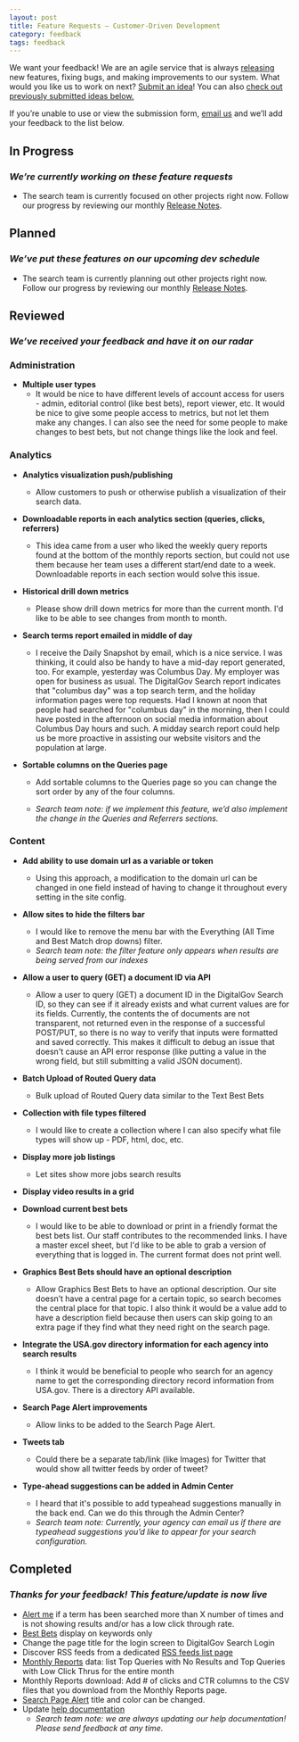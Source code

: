 ```yaml
---
layout: post
title: Feature Requests — Customer-Driven Development
category: feedback
tags: feedback
---
```


We want your feedback! We are an agile service that is always [releasing](/tagged/release-notes/) new features, fixing bugs, and making improvements to our system. What would you like us to work on next? [Submit an idea](https://docs.google.com/forms/d/e/1FAIpQLSemE9w893BahVqCbDl8vlgsawGPdcXigwovOZIqIQAIMRyOWw/viewform?usp=sf_link)! You can also [check out previously submitted ideas below.](#requests)

If you’re unable to use or view the submission form, [email us](mailto:search@support.digitalgov.gov) and we’ll add your feedback to the list below.

## In Progress 

### *We’re currently working on these feature requests*

* The search team is currently focused on other projects right now. Follow our progress by reviewing our monthly [Release Notes](/tagged/release-notes/).

## Planned 

### *We’ve put these features on our upcoming dev schedule*

* The search team is currently planning out other projects right now. Follow our progress by reviewing our monthly [Release Notes](/tagged/release-notes/).

## Reviewed 

### *We’ve received your feedback and have it on our radar*

### Administration

* **Multiple user types**
  * It would be nice to have different levels of account access for users - admin, editorial control (like best bets), report viewer, etc. It would be nice to give some people access to metrics, but not let them make any changes. I can also see the need for some people to make changes to best bets, but not change things like the look and feel.
  
### Analytics

* **Analytics visualization push/publishing**
  * Allow customers to push or otherwise publish a visualization of their search data.

* **Downloadable reports in each analytics section (queries, clicks, referrers)**
  * This idea came from a user who liked the weekly query reports found at the bottom of the monthly reports section, but could not use them because her team uses a different start/end date to a week. Downloadable reports in each section would solve this issue.

* **Historical drill down metrics**
  * Please show drill down metrics for more than the current month. I'd like to be able to see changes from month to month.

* **Search terms report emailed in middle of day**
  * I receive the Daily Snapshot by email, which is a nice service. I was thinking, it could also be handy to have a mid-day report generated, too. For example, yesterday was Columbus Day. My employer was open for business as usual. The DigitalGov Search report indicates that "columbus day" was a top search term, and the holiday information pages were top requests. Had I known at noon that people had searched for "columbus day" in the morning, then I could have posted in the afternoon on social media information about Columbus Day hours and such. A midday search report could help us be more proactive in assisting our website visitors and the population at large.

* **Sortable columns on the Queries page**

  * Add sortable columns to the Queries page so you can change the sort order by any of the four columns. 

  * *Search team note: if we implement this feature, we’d also implement the change in the Queries and Referrers sections.*

### Content

* **Add ability to use domain url as a variable or token**
  * Using this approach, a modification to the domain url can be changed in one field instead of having to change it throughout every setting in the site config.

* **Allow sites to hide the filters bar**
  * I would like to remove the menu bar with the Everything (All Time and Best Match drop downs) filter.
  * *Search team note: the filter feature only appears when results are being served from our indexes*

* **Allow a user to query (GET) a document ID via API**
  * Allow a user to query (GET) a document ID in the DigitalGov Search ID, so they can see if it already exists and what current values are for its fields. Currently, the contents the of documents are not transparent, not returned even in the response of a successful POST/PUT, so there is no way to verify that inputs were formatted and saved correctly. This makes it difficult to debug an issue that doesn't cause an API error response (like putting a value in the wrong field, but still submitting a valid JSON document).

* **Batch Upload of Routed Query data**
  * Bulk upload of Routed Query data similar to the Text Best Bets

* **Collection with file types filtered**
  * I would like to create a collection where I can also specify what file types will show up - PDF, html, doc, etc.

* **Display more job listings**
  * Let sites show more jobs search results

* **Display video results in a grid**

* **Download current best bets**
  * I would like to be able to download or print in a friendly format the best bets list. Our staff contributes to the recommended links. I have a master excel sheet, but I'd like to be able to grab a version of everything that is logged in. The current format does not print well.

* **Graphics Best Bets should have an optional description**
  * Allow Graphics Best Bets to have an optional description. Our site doesn’t have a central page for a certain topic, so  search becomes the central place for that topic. I also think it would be a value add to have a description field because then users can skip going to an extra page if they find what they need right on the search page.
  
* **Integrate the USA.gov directory information for each agency into search results**
  * I think it would be beneficial to people who search for an agency name to get the corresponding directory record information from USA.gov. There is a directory API available. 

* **Search Page Alert improvements**
  * Allow links to be added to the Search Page Alert.

* **Tweets tab**
  * Could there be a separate tab/link (like Images) for Twitter that would show all twitter feeds by order of tweet?

* **Type-ahead suggestions can be added in Admin Center**
  * I heard that it's possible to add typeahead suggestions manually in the back end. Can we do this through the Admin Center?
  * *Search team note: Currently, your agency can email us if there are typeahead suggestions you’d like to appear for your search configuration.*
  
## Completed 

### *Thanks for your feedback! This feature/update is now live*
* [Alert me](manual/analytics-alerts.html) if a term has been searched more than X number of times and is not showing results and/or has a low click through rate.
* [Best Bets](/manual/best-bets.html) display on keywords only
* Change the page title for the login screen to DigitalGov Search Login
* Discover RSS feeds from a dedicated [RSS feeds list page](/manual/rss.html)
* [Monthly Reports](/manual/monthly-reports.html) data: list Top Queries with No Results and Top Queries with Low Click Thrus for the entire month
* Monthly Reports download: Add # of clicks and CTR columns to the CSV files that you download from the Monthly Reports page.
* [Search Page Alert](/manual/system-alert.html) title and color can be changed.
* Update [help documentation](/manual/index.html)
  * *Search team note: we are always updating our help documentation! Please send feedback at any time.*


